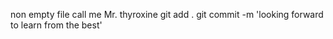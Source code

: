 non empty file
call me Mr. thyroxine
git add .
git commit -m 'looking forward to learn from the best'
